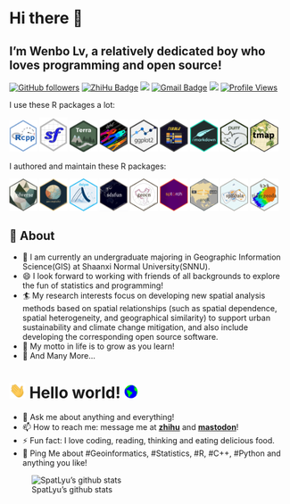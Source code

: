 # Hi there 👋

## I’m Wenbo Lv, a relatively dedicated boy who loves programming and open source!

[![GitHub
followers](https://img.shields.io/github/followers/SpatLyu?label=Follow&style=social)](https://github.com/SpatLyu/?tab=follow)
[![ZhiHu
Badge](https://img.shields.io/badge/1107-blue?logo=zhihu&logoColor=blue&label=Follower&labelColor=white&color=blue)](https://www.zhihu.com/people/lyu-geosocial)
[![](https://img.shields.io/badge/buy%20me%20a-Coffee-purple.svg)](https://spatlyu.github.io/posts/posts-picture/alipay.jpg)
[![Gmail
Badge](https://img.shields.io/badge/-lyu.geosocial@gmail.com-c14438?style=flat-square&logo=Gmail&logoColor=white&link=mailto:lyu.geosocial@gmail.com)](mailto:lyu.geosocial@gmail.com)
[![](https://img.shields.io/badge/follow%20me%20on-WeChat-green.svg)](https://spatlyu.github.io/posts/posts-picture/lyu_spatstat-wechat.jpg)
[![Profile
Views](https://komarev.com/ghpvc/?username=SpatLyu&label=Profile%20views&color=44be16&style=flat)](https://komarev.com/ghpvc/?username=SpatLyu&label=Profile%20views&color=44be16&style=flat)

I use these R packages a lot:

<p align="left">
<a href="https://github.com/RcppCore/Rcpp"       ><img 
src="./logos/Rcpp.png"                  width="50px"/></a>
<a href="https://github.com/r-spatial/sf"        ><img 
src="./logos/sf.png"                    width="50px"/></a>
<a href="https://github.com/rspatial/terra"      ><img 
src="./logos/terra.jpg"                 width="50px"/></a>
<a href="https://github.com/tidyverse/dplyr"       ><img 
src="./logos/dplyr.png"                 width="50px"/></a>
<a href="https://github.com/tidyverse/ggplot2"     ><img 
src="./logos/ggplot2.png"               width="50px"/></a>
<a href="https://github.com/tidyverse/tibble"      ><img 
src="./logos/tibble.png"                width="50px"/></a>
<a href="https://github.com/rstudio/rmarkdown"     ><img 
src="./logos/rmarkdown.png"             width="50px"/></a>
<a href="https://github.com/tidyverse/purrr"       ><img 
src="./logos/purrr.png"                 width="50px"/></a>
<a href="https://github.com/r-tmap/tmap"           ><img 
src="./logos/tmap.png"                  width="50px"/></a>
</p>

I authored and maintain these R packages:

<p align="left">
<a href="https://github.com/ausgis/gdverse"      ><img 
src="./logos/gdverse.png"               width="50px"/></a>
<a href="https://github.com/ausgis/geocomplexity"><img 
src="./logos/geocomplexity.png"         width="50px"/></a>
<a href="https://github.com/ausgis/dnipm"        ><img 
src="./logos/dnipm.png"                 width="50px"/></a>
<a href="https://github.com/stscl/sdsfun"        ><img 
src="./logos/sdsfun.png"                width="50px"/></a>
<a href="https://github.com/stscl/geocn"           ><img 
src="./logos/geocn.png"                 width="50px"/></a>
<a href="https://github.com/stscl/sptorch"         ><img 
src="./logos/sptorch.png"               width="50px"/></a>
<a href="https://github.com/stscl/arcR"            ><img 
src="./logos/arcR.png"                  width="50px"/></a>
<a href="https://github.com/SpatLyu/spEcula"       ><img 
src="./logos/spEcula.png"               width="50px"/></a>
<a href="https://github.com/SpatLyu/tidyrgeoda"    ><img 
src="./logos/tidyrgeoda.png"            width="50px"/></a>
</p>

## 🧐 About

- 🔭 I am currently an undergraduate majoring in Geographic Information
  Science(GIS) at Shaanxi Normal University(SNNU).
- 😄 I look forward to working with friends of all backgrounds to
  explore the fun of statistics and programming!
- 🏄‍ My research interests focus on developing new spatial analysis
  methods based on spatial relationships (such as spatial dependence,
  spatial heterogeneity, and geographical similarity) to support urban
  sustainability and climate change mitigation, and also include
  developing the corresponding open source software.
- 🌱 My motto in life is to grow as you learn!
- 👯 And Many More…

# <img src="https://github.com/SpatLyu/SpatLyu/blob/main/Hi.gif" width="29px"> Hello world! <img src="https://github.com/SpatLyu/SpatLyu/blob/main/Earth.gif" width="24px">

- 💬 Ask me about anything and everything!
- 📫 How to reach me: message me at
  [**zhihu**](https://www.zhihu.com/people/lyu-geosocial) and
  [**mastodon**](https://mastodon.social/@SpatLyu)!
- ⚡ Fun fact: I love coding, reading, thinking and eating delicious
  food.
- 💬 Ping Me about \#Geoinformatics, \#Statistics, \#R, \#C++, \#Python
  and anything you like!

<figure>
<img
src="https://github-readme-stats.vercel.app/api?username=SpatLyu&amp;show_icons=true"
alt="SpatLyu’s github stats" />
<figcaption aria-hidden="true">SpatLyu’s github stats</figcaption>
</figure>
